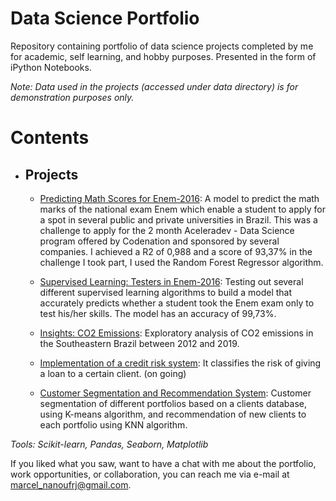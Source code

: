 # Data Science Portfolio

Repository containing portfolio of data science projects completed by me for academic, self learning, and hobby purposes. Presented in the form of iPython Notebooks.

*Note: Data used in the projects (accessed under data directory) is for demonstration purposes only.*

# Contents

* ## Projects
    * [Predicting Math Scores for Enem-2016](https://github.com/MarcelRocha/portfolio_data_science/tree/master/enem_regression): A model to predict the math marks of the national exam Enem which enable a student to apply for a spot in several public and private universities in Brazil. This was a challenge to apply for the 2 month Aceleradev - Data Science program offered by Codenation and sponsored by several companies. I achieved a R2 of 0,988 and a score of 93,37% in the challenge I took part, I used the Random Forest Regressor algorithm.
    
    * [Supervised Learning: Testers in Enem-2016](https://github.com/MarcelRocha/portfolio_data_science/tree/master/enem_classification): Testing out several different supervised learning algorithms to build a model that accurately predicts whether a student took the Enem exam only to test his/her skills. The model has an accuracy of 99,73%.
 
    * [Insights: CO2 Emissions](https://github.com/MarcelRocha/portfolio_data_science/tree/master/Insight_co2_emissions): Exploratory analysis of CO2 emissions in the Southeastern Brazil between 2012 and 2019.
    
    * [Implementation of a credit risk system](): It classifies the risk of giving a loan to a certain client. (on going)
    
    * [Customer Segmentation and Recommendation System](): Customer segmentation of different portfolios based on a clients database, using K-means algorithm, and recommendation of new clients to each portfolio using KNN algorithm.
    
*Tools: Scikit-learn, Pandas, Seaborn, Matplotlib*

If you liked what you saw, want to have a chat with me about the portfolio, work opportunities, or collaboration, you can reach me via e-mail at marcel_nanoufrj@gmail.com.
